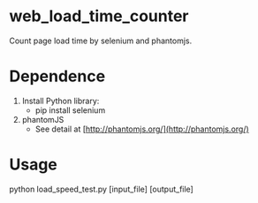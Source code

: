 # web_load_time_counter
Count page load time by selenium and phantomjs.
# Dependence
1. Install Python library:
    * pip install selenium
2. phantomJS
    * See detail at [http://phantomjs.org/](http://phantomjs.org/)
# Usage
python load_speed_test.py [input_file] [output_file]

